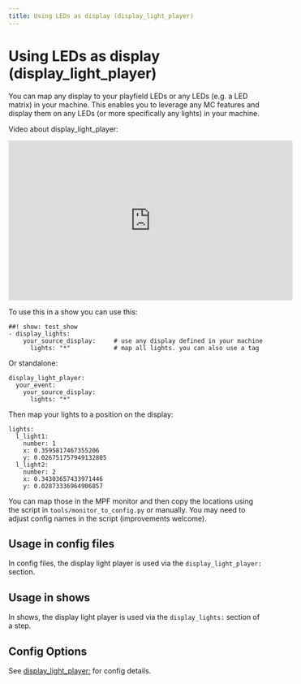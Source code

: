 ```yaml
---
title: Using LEDs as display (display_light_player)
---
```


# Using LEDs as display (display_light_player)


You can map any display to your playfield LEDs or any LEDs (e.g. a LED
matrix) in your machine. This enables you to leverage any MC features
and display them on any LEDs (or more specifically any lights) in your
machine.

Video about display_light_player:

<div class="video-wrapper">
<iframe width="560" height="315" src="https://www.youtube.com/embed/38hc7IIfVJI" title="YouTube video player" frameborder="0" allow="accelerometer; autoplay; clipboard-write; encrypted-media; gyroscope; picture-in-picture" allowfullscreen></iframe>
</div>

To use this in a show you can use this:

``` mpf-config
##! show: test_show
- display_lights:
    your_source_display:     # use any display defined in your machine
      lights: "*"            # map all lights. you can also use a tag
```

Or standalone:

``` mpf-config
display_light_player:
  your_event:
    your_source_display:
      lights: "*"
```

Then map your lights to a position on the display:

``` mpf-config
lights:
  l_light1:
    number: 1
    x: 0.3595817467355206
    y: 0.026751757949132805
  l_light2:
    number: 2
    x: 0.34303657433971446
    y: 0.02873336964906857
```

You can map those in the MPF monitor and then copy the locations using
the script in `tools/monitor_to_config.py` or manually. You may need to
adjust config names in the script (improvements welcome).

## Usage in config files

In config files, the display light player is used via the
`display_light_player:` section.

## Usage in shows

In shows, the display light player is used via the `display_lights:`
section of a step.

## Config Options

See [display_light_player:](../config/display_light_player.md) for
config details.
